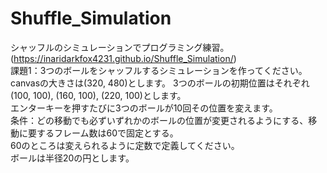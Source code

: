 # Shuffle_Simulation
シャッフルのシミュレーションでプログラミング練習。(https://inaridarkfox4231.github.io/Shuffle_Simulation/)  
課題1：3つのボールをシャッフルするシミュレーションを作ってください。  
canvasの大きさは(320, 480)とします。
3つのボールの初期位置はそれぞれ(100, 100), (160, 100), (220, 100)とします。  
エンターキーを押すたびに3つのボールが10回その位置を変えます。  
条件：どの移動でも必ずいずれかのボールの位置が変更されるようにする、移動に要するフレーム数は60で固定とする。  
60のところは変えられるように定数で定義してください。  
ボールは半径20の円とします。
